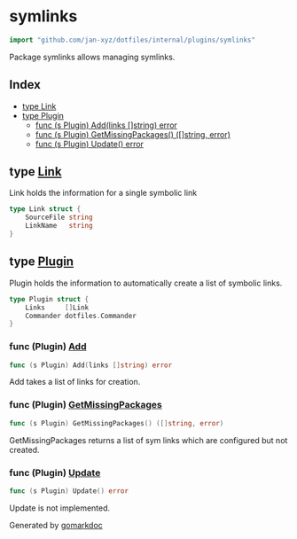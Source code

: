 <!-- Code generated by gomarkdoc. DO NOT EDIT -->

# symlinks

```go
import "github.com/jan-xyz/dotfiles/internal/plugins/symlinks"
```

Package symlinks allows managing symlinks.

## Index

- [type Link](<#Link>)
- [type Plugin](<#Plugin>)
  - [func \(s Plugin\) Add\(links \[\]string\) error](<#Plugin.Add>)
  - [func \(s Plugin\) GetMissingPackages\(\) \(\[\]string, error\)](<#Plugin.GetMissingPackages>)
  - [func \(s Plugin\) Update\(\) error](<#Plugin.Update>)


<a name="Link"></a>
## type [Link](<https://github.com/jan-xyz/dotfiles/blob/main/internal/plugins/symlinks/plugin.go#L17-L20>)

Link holds the information for a single symbolic link

```go
type Link struct {
    SourceFile string
    LinkName   string
}
```

<a name="Plugin"></a>
## type [Plugin](<https://github.com/jan-xyz/dotfiles/blob/main/internal/plugins/symlinks/plugin.go#L24-L27>)

Plugin holds the information to automatically create a list of symbolic links.

```go
type Plugin struct {
    Links     []Link
    Commander dotfiles.Commander
}
```

<a name="Plugin.Add"></a>
### func \(Plugin\) [Add](<https://github.com/jan-xyz/dotfiles/blob/main/internal/plugins/symlinks/plugin.go#L43>)

```go
func (s Plugin) Add(links []string) error
```

Add takes a list of links for creation.

<a name="Plugin.GetMissingPackages"></a>
### func \(Plugin\) [GetMissingPackages](<https://github.com/jan-xyz/dotfiles/blob/main/internal/plugins/symlinks/plugin.go#L31>)

```go
func (s Plugin) GetMissingPackages() ([]string, error)
```

GetMissingPackages returns a list of sym links which are configured but not created.

<a name="Plugin.Update"></a>
### func \(Plugin\) [Update](<https://github.com/jan-xyz/dotfiles/blob/main/internal/plugins/symlinks/plugin.go#L78>)

```go
func (s Plugin) Update() error
```

Update is not implemented.

Generated by [gomarkdoc](<https://github.com/princjef/gomarkdoc>)
